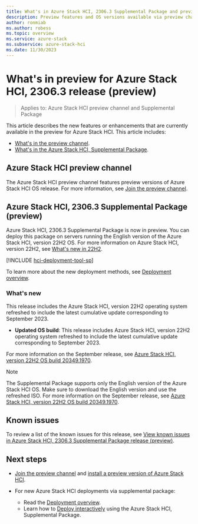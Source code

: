```yaml
---
title: What's in Azure Stack HCI, 2306.3 Supplemental Package and preview channel (preview)
description: Preview features and OS versions available via preview channel and 2306.3 supplemental package features.
author: ronmiab
ms.author: robess
ms.topic: overview
ms.service: azure-stack
ms.subservice: azure-stack-hci
ms.date: 11/30/2023
---
```


# What's in preview for Azure Stack HCI, 2306.3 release (preview)

> Applies to: Azure Stack HCI preview channel and Supplemental Package

This article describes the new features or enhancements that are currently available in the preview for Azure Stack HCI. This article includes:

- [What's in the preview channel](#azure-stack-hci-preview-channel).
- [What's in the Azure Stack HCI, Supplemental Package](#azure-stack-hci-23063-supplemental-package-preview).

## Azure Stack HCI preview channel

The Azure Stack HCI preview channel features preview versions of Azure Stack HCI OS release. For more information, see [Join the preview channel](./preview-channel.md).

## Azure Stack HCI, 2306.3 Supplemental Package (preview)

Azure Stack HCI, 2306.3 Supplemental Package is now in preview. You can deploy this package on servers running the English version of the Azure Stack HCI, version 22H2 OS. For more information on Azure Stack HCI, version 22H2, see [What's new in 22H2](../whats-new-in-hci-22h2.md).

[!INCLUDE [hci-deployment-tool-sp](../../includes/hci-deployment-tool-sp-2306.md)]


To learn more about the new deployment methods, see [Deployment overview](../deploy/deployment-tool-introduction.md).

### What's new

This release includes the Azure Stack HCI, version 22H2 operating system refreshed to include the latest cumulative update corresponding to September 2023.

- **Updated OS build**: This release includes Azure Stack HCI, version 22H2 operating system refreshed to include the latest cumulative update corresponding to September 2023.

For more information on the September release, see [Azure Stack HCI, version 22H2 OS build 20349.1970](../release-information.md#azure-stack-hci-version-22h2-os-build-20349).

> [!NOTE]
> The Supplemental Package supports only the English version of the Azure Stack HCI OS. Make sure to download the English version and use the refreshed ISO. For more information on the September release, see [Azure Stack HCI, version 22H2 OS build 20349.1970](../release-information.md#azure-stack-hci-version-22h2-os-build-20349).

## Known issues

To review a list of the known issues for this release, see [View known issues in Azure Stack HCI, 2306.3 Supplemental Package release (preview)](../hci-known-issues-2306-3.md).

## Next steps

- [Join the preview channel](./preview-channel.md) and [install a preview version of Azure Stack HCI](./install-preview-version.md).

- For new Azure Stack HCI deployments via supplemental package:
    - Read the [Deployment overview](../deploy/deployment-tool-introduction.md).
    - Learn how to [Deploy interactively](../deploy/deployment-tool-new-file.md) using the Azure Stack HCI, Supplemental Package.